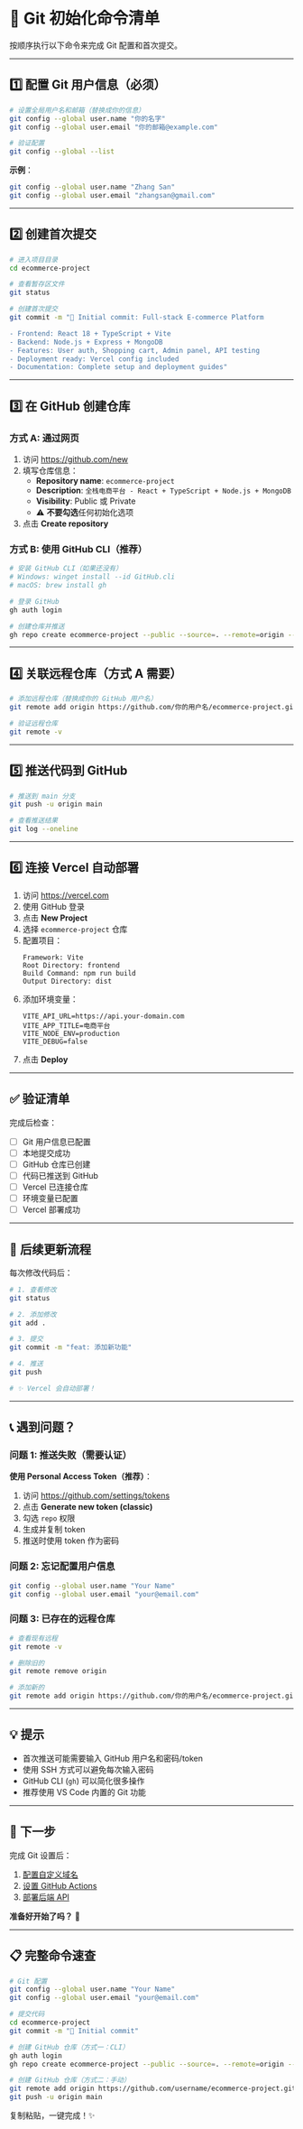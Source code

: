 # 📝 Git 初始化命令清单

按顺序执行以下命令来完成 Git 配置和首次提交。

---

## 1️⃣ 配置 Git 用户信息（必须）

```bash
# 设置全局用户名和邮箱（替换成你的信息）
git config --global user.name "你的名字"
git config --global user.email "你的邮箱@example.com"

# 验证配置
git config --global --list
```

**示例**：
```bash
git config --global user.name "Zhang San"
git config --global user.email "zhangsan@gmail.com"
```

---

## 2️⃣ 创建首次提交

```bash
# 进入项目目录
cd ecommerce-project

# 查看暂存区文件
git status

# 创建首次提交
git commit -m "🎉 Initial commit: Full-stack E-commerce Platform

- Frontend: React 18 + TypeScript + Vite
- Backend: Node.js + Express + MongoDB
- Features: User auth, Shopping cart, Admin panel, API testing
- Deployment ready: Vercel config included
- Documentation: Complete setup and deployment guides"
```

---

## 3️⃣ 在 GitHub 创建仓库

### 方式 A: 通过网页

1. 访问 https://github.com/new
2. 填写仓库信息：
   - **Repository name**: `ecommerce-project`
   - **Description**: `全栈电商平台 - React + TypeScript + Node.js + MongoDB`
   - **Visibility**: Public 或 Private
   - ⚠️ **不要勾选**任何初始化选项
3. 点击 **Create repository**

### 方式 B: 使用 GitHub CLI（推荐）

```bash
# 安装 GitHub CLI（如果还没有）
# Windows: winget install --id GitHub.cli
# macOS: brew install gh

# 登录 GitHub
gh auth login

# 创建仓库并推送
gh repo create ecommerce-project --public --source=. --remote=origin --push
```

---

## 4️⃣ 关联远程仓库（方式 A 需要）

```bash
# 添加远程仓库（替换成你的 GitHub 用户名）
git remote add origin https://github.com/你的用户名/ecommerce-project.git

# 验证远程仓库
git remote -v
```

---

## 5️⃣ 推送代码到 GitHub

```bash
# 推送到 main 分支
git push -u origin main

# 查看推送结果
git log --oneline
```

---

## 6️⃣ 连接 Vercel 自动部署

1. 访问 https://vercel.com
2. 使用 GitHub 登录
3. 点击 **New Project**
4. 选择 `ecommerce-project` 仓库
5. 配置项目：
   ```
   Framework: Vite
   Root Directory: frontend
   Build Command: npm run build
   Output Directory: dist
   ```
6. 添加环境变量：
   ```
   VITE_API_URL=https://api.your-domain.com
   VITE_APP_TITLE=电商平台
   VITE_NODE_ENV=production
   VITE_DEBUG=false
   ```
7. 点击 **Deploy**

---

## ✅ 验证清单

完成后检查：

- [ ] Git 用户信息已配置
- [ ] 本地提交成功
- [ ] GitHub 仓库已创建
- [ ] 代码已推送到 GitHub
- [ ] Vercel 已连接仓库
- [ ] 环境变量已配置
- [ ] Vercel 部署成功

---

## 🚀 后续更新流程

每次修改代码后：

```bash
# 1. 查看修改
git status

# 2. 添加修改
git add .

# 3. 提交
git commit -m "feat: 添加新功能"

# 4. 推送
git push

# ✨ Vercel 会自动部署！
```

---

## 📞 遇到问题？

### 问题 1: 推送失败（需要认证）

**使用 Personal Access Token（推荐）**：

1. 访问 https://github.com/settings/tokens
2. 点击 **Generate new token (classic)**
3. 勾选 `repo` 权限
4. 生成并复制 token
5. 推送时使用 token 作为密码

### 问题 2: 忘记配置用户信息

```bash
git config --global user.name "Your Name"
git config --global user.email "your@email.com"
```

### 问题 3: 已存在的远程仓库

```bash
# 查看现有远程
git remote -v

# 删除旧的
git remote remove origin

# 添加新的
git remote add origin https://github.com/你的用户名/ecommerce-project.git
```

---

## 💡 提示

- 首次推送可能需要输入 GitHub 用户名和密码/token
- 使用 SSH 方式可以避免每次输入密码
- GitHub CLI (`gh`) 可以简化很多操作
- 推荐使用 VS Code 内置的 Git 功能

---

## 🔗 下一步

完成 Git 设置后：

1. [配置自定义域名](./VERCEL_DEPLOYMENT.md#-配置自定义域名)
2. [设置 GitHub Actions](./GITHUB_SETUP.md#-github-actions可选)
3. [部署后端 API](./DEPLOYMENT.md#-后端部署)

**准备好开始了吗？** 🚀

---

## 📋 完整命令速查

```bash
# Git 配置
git config --global user.name "Your Name"
git config --global user.email "your@email.com"

# 提交代码
cd ecommerce-project
git commit -m "🎉 Initial commit"

# 创建 GitHub 仓库（方式一：CLI）
gh auth login
gh repo create ecommerce-project --public --source=. --remote=origin --push

# 创建 GitHub 仓库（方式二：手动）
git remote add origin https://github.com/username/ecommerce-project.git
git push -u origin main
```

复制粘贴，一键完成！✨

